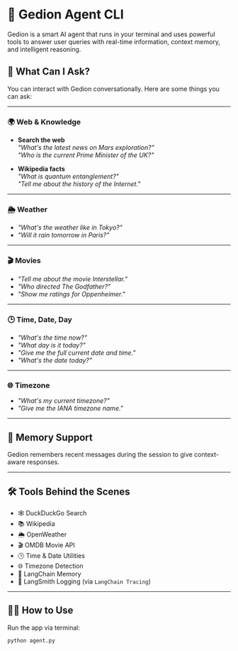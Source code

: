 # 🤖 Gedion Agent CLI

Gedion is a smart AI agent that runs in your terminal and uses powerful tools to answer user queries with real-time information, context memory, and intelligent reasoning.

## 💬 What Can I Ask?

You can interact with Gedion conversationally. Here are some things you can ask:

---

### 🌍 Web & Knowledge

- **Search the web**  
  _"What's the latest news on Mars exploration?"_  
  _"Who is the current Prime Minister of the UK?"_

- **Wikipedia facts**  
  _"What is quantum entanglement?"_  
  _"Tell me about the history of the Internet."_

---

### 🌦️ Weather

- _"What's the weather like in Tokyo?"_  
- _"Will it rain tomorrow in Paris?"_

---

### 🎬 Movies

- _"Tell me about the movie Interstellar."_  
- _"Who directed The Godfather?"_  
- _"Show me ratings for Oppenheimer."_

---

### 🕒 Time, Date, Day

- _"What's the time now?"_  
- _"What day is it today?"_  
- _"Give me the full current date and time."_  
- _"What's the date today?"_

---

### 🌐 Timezone

- _"What's my current timezone?"_  
- _"Give me the IANA timezone name."_

---

## 🧠 Memory Support

Gedion remembers recent messages during the session to give context-aware responses.

---

## 🛠️ Tools Behind the Scenes

- 🕸️ DuckDuckGo Search  
- 📚 Wikipedia  
- 🌦️ OpenWeather  
- 🎬 OMDB Movie API  
- 🕒 Time & Date Utilities  
- 🌐 Timezone Detection  
- 🧠 LangChain Memory  
- 🧪 LangSmith Logging (via `LangChain Tracing`)

---

## 🏃‍♂️ How to Use

Run the app via terminal:

```bash
python agent.py
